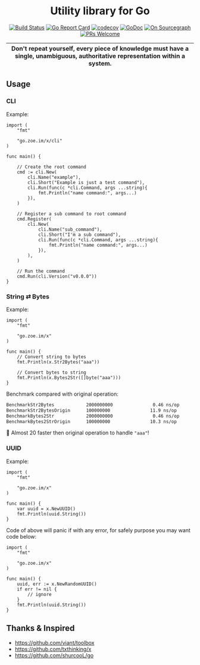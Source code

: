 <div align="center">

# Utility library for Go

[![Build Status](https://dev.azure.com/jiusanzhou/x/_apis/build/status/jiusanzhou.x?branchName=master)](https://dev.azure.com/jiusanzhou/x/_build/latest?definitionId=1&branchName=master)
[![Go Report Card](https://goreportcard.com/badge/github.com/jiusanzhou/x)](https://goreportcard.com/report/github.com/jiusanzhou/x)
[![codecov](https://codecov.io/gh/jiusanzhou/x/branch/master/graph/badge.svg)](https://codecov.io/gh/jiusanzhou/x)
[![GoDoc](https://godoc.org/github.com/jiusanzhou/x?status.svg)](https://godoc.org/github.com/jiusanzhou/x)
[![On Sourcegraph](https://sourcegraph.com/github.com/jiusanzhou/x/-/badge.svg)](https://sourcegraph.com/github.com/jiusanzhou/x?badge)
[![PRs Welcome](https://img.shields.io/badge/PRs-welcome-brightgreen.svg?style=flat-square)](http://makeapullrequest.com)

</div>

| Don't repeat yourself, every piece of knowledge must have a single, unambiguous, authoritative representation within a system. |
| :----------------------------------------------------------------------------------------------------------------------------: |


## Usage

### CLI

Example:

```golang
import (
    "fmt"

    "go.zoe.im/x/cli"
)

func main() {

    // Create the root command
    cmd := cli.New(
        cli.Name("example"),
        cli.Short("Example is just a test command"),
        cli.Run(func(c *cli.Command, args ...string){
            fmt.Println("name command:", args...)
        }),
    )

    // Register a sub command to root command
    cmd.Register(
        cli.New(
            cli.Name("sub_command"),
            cli.Short("I'm a sub command"),
            cli.Run(func(c *cli.Command, args ...string){
                fmt.Println("name command:", args...)
            }),
        ),
    )

    // Run the command
    cmd.Run(cli.Version("v0.0.0"))
}

```

### String ⇄ Bytes

Example:

```golang
import (
    "fmt"

    "go.zoe.im/x"
)

func main() {
    // Convert string to bytes
    fmt.Println(x.Str2Bytes("aaa"))

    // Convert bytes to string
    fmt.Println(x.Bytes2Str([]byte("aaa")))
}

```

Benchmark compared with original operation:

```bash
BenchmarkStr2Bytes            2000000000               0.46 ns/op            0 B/op          0 allocs/op
BenchmarkStr2BytesOrigin      100000000               11.9 ns/op             0 B/op          0 allocs/op
BenchmarkBytes2Str            2000000000               0.46 ns/op            0 B/op          0 allocs/op
BenchmarkBytes2StrOrigin      100000000               10.3 ns/op             0 B/op          0 allocs/op
```

:tada: Almost 20 faster then original operation to handle `"aaa"`!

### UUID

Example:

```golang
import (
    "fmt"

    "go.zoe.im/x"
)

func main() {
    var uuid = x.NewUUID()
    fmt.Println(uuid.String())
}
```

Code of above will panic if with any error, for safely purpose you may want code below:

```golang
import (
    "fmt"

    "go.zoe.im/x"
)

func main() {
    uuid, err := x.NewRandomUUID()
    if err != nil {
        // ignore
    }
    fmt.Println(uuid.String())
}
```

## Thanks & Inspired

- https://github.com/viant/toolbox
- https://github.com/txthinking/x
- https://github.com/shurcooL/go
